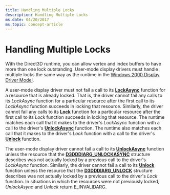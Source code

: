 ```yaml
---
title: Handling Multiple Locks
description: Handling Multiple Locks
ms.date: 04/20/2017
ms.topic: concept-article
---
```


# Handling Multiple Locks


With the Direct3D runtime, you can allow vertex and index buffers to have more than one lock outstanding. User-mode display drivers must handle multiple locks the same way as the runtime in the [Windows 2000 Display Driver Model](windows-2000-display-driver-model-design-guide.md).

A user-mode display driver must not fail a call to its [**LockAsync**](/windows-hardware/drivers/ddi/d3dumddi/nc-d3dumddi-pfnd3dddi_lockasync) function for a resource that is already locked. That is, the driver cannot fail any calls to its *LockAsync* function for a particular resource after the first call to its *LockAsync* function succeeds in locking that resource. Similarly, the driver cannot fail any calls to its [**Lock**](/windows-hardware/drivers/ddi/d3dumddi/nc-d3dumddi-pfnd3dddi_lock) function for a particular resource after the first call to its *Lock* function succeeds in locking that resource. The runtime matches each call that it makes to the driver's *LockAsync* function with a call to the driver's [**UnlockAsync**](/windows-hardware/drivers/ddi/d3dumddi/nc-d3dumddi-pfnd3dddi_unlockasync) function. The runtime also matches each call that it makes to the driver's *Lock* function with a call to the driver's [**Unlock**](/windows-hardware/drivers/ddi/d3dumddi/nc-d3dumddi-pfnd3dddi_unlock) function.

The user-mode display driver cannot fail a call to its [**UnlockAsync**](/windows-hardware/drivers/ddi/d3dumddi/nc-d3dumddi-pfnd3dddi_unlockasync) function unless the resource that the [**D3DDDIARG\_UNLOCKASYNC**](/windows-hardware/drivers/ddi/d3dumddi/ns-d3dumddi-_d3dddiarg_unlockasync) structure describes was not actually locked by a previous call to the driver's *LockAsync* function. Similarly, the driver cannot fail a call to its [**Unlock**](/windows-hardware/drivers/ddi/d3dumddi/nc-d3dumddi-pfnd3dddi_unlock) function unless the resource that the [**D3DDDIARG\_UNLOCK**](/windows-hardware/drivers/ddi/d3dumddi/ns-d3dumddi-_d3dddiarg_unlock) structure describes was not actually locked by a previous call to the driver's *Lock* function. In situations in which the resources were not previously locked, *UnlockAsync* and *Unlock* return E\_INVALIDARG.

 

